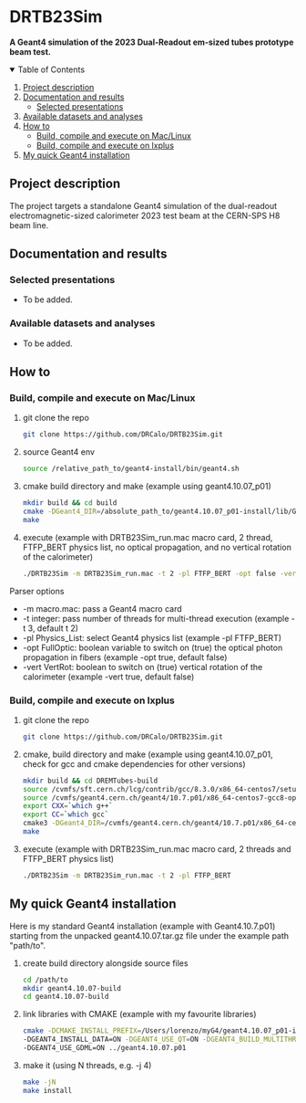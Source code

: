 # DRTB23Sim
**A Geant4 simulation of the 2023 Dual-Readout em-sized tubes prototype beam test.**

<!-- TABLE OF CONTENTS -->
<details open="open">
  <summary>Table of Contents</summary>
  <ol>
    <li><a href="#project-description">Project description</a></li>
     <li>
      <a href="#documentation-and-results">Documentation and results</a>
      <ul>
        <li><a href="#selected-presentations">Selected presentations</a></li>
      </ul>
    </li>
    <li><a href="#available-datasets-and-analyses">Available datasets and analyses</a></li>
    <li>
      <a href="#how-to">How to</a>
      <ul>
        <li><a href="#build-compile-and-execute-on-maclinux">Build, compile and execute on Mac/Linux</a></li>
        <li><a href="#build-compile-and-execute-on-lxplus">Build, compile and execute on lxplus</a></li>
      </ul>
    </li>
     </li><li><a href="#my-quick-geant4-installation">My quick Geant4 installation</a></li>
  </ol>                                           
</details>

<!--Project desription-->
## Project description
The project targets a standalone Geant4 simulation of the dual-readout electromagnetic-sized calorimeter 2023 test beam at the CERN-SPS H8 beam line.

<!--Documentation and results-->
## Documentation and results

### Selected presentations
- To be added.

<!--Available datasets and analyses-->
### Available datasets and analyses
- To be added.

<!--How to:-->
## How to

### Build, compile and execute on Mac/Linux
1. git clone the repo
   ```sh
   git clone https://github.com/DRCalo/DRTB23Sim.git
   ```
2. source Geant4 env
   ```sh
   source /relative_path_to/geant4-install/bin/geant4.sh
   ```
3. cmake build directory and make (example using geant4.10.07_p01)
   ```sh
   mkdir build && cd build
   cmake -DGeant4_DIR=/absolute_path_to/geant4.10.07_p01-install/lib/Geant4-10.7.1/ relative_path_to/DRTB23Sim/
   make
   ```
4. execute (example with DRTB23Sim_run.mac macro card, 2 thread, FTFP_BERT physics list, no optical propagation, and no vertical rotation of the calorimeter)
   ```sh
   ./DRTB23Sim -m DRTB23Sim_run.mac -t 2 -pl FTFP_BERT -opt false -vert false
   ```
Parser options
   * -m macro.mac: pass a Geant4 macro card 
   * -t integer: pass number of threads for multi-thread execution (example -t 3, default t 2)
   * -pl Physics_List: select Geant4 physics list (example -pl FTFP_BERT)
   * -opt FullOptic: boolean variable to switch on (true) the optical photon propagation in fibers (example -opt true, default false)
   * -vert VertRot: boolean to switch on (true) vertical rotation of the calorimeter (example -vert true, default false)

### Build, compile and execute on lxplus
1. git clone the repo
   ```sh
   git clone https://github.com/DRCalo/DRTB23Sim.git
   ```
2. cmake, build directory and make (example using geant4.10.07_p01, check for gcc and cmake dependencies for other versions)
   ```sh
   mkdir build && cd DREMTubes-build
   source /cvmfs/sft.cern.ch/lcg/contrib/gcc/8.3.0/x86_64-centos7/setup.sh 
   source /cvmfs/geant4.cern.ch/geant4/10.7.p01/x86_64-centos7-gcc8-optdeb-MT/CMake-setup.sh 
   export CXX=`which g++`
   export CC=`which gcc`
   cmake3 -DGeant4_DIR=/cvmfs/geant4.cern.ch/geant4/10.7.p01/x86_64-centos7-gcc8-optdeb-MT/lib64/Geant4-10.7.1 ../DRTB23Sim/
   make
   ```
3. execute (example with DRTB23Sim_run.mac macro card, 2 threads and FTFP_BERT physics list)
   ```sh
   ./DRTB23Sim -m DRTB23Sim_run.mac -t 2 -pl FTFP_BERT
   ```

<!--My quick Geant4 installation-->
## My quick Geant4 installation
Here is my standard Geant4 installation (example with Geant4.10.7.p01) starting from the unpacked geant4.10.07.tar.gz file under the example path "path/to".

1. create build directory alongside source files
      ```sh
   cd /path/to
   mkdir geant4.10.07-build
   cd geant4.10.07-build
   ```
2. link libraries with CMAKE (example with my favourite libraries)
   ```sh
   cmake -DCMAKE_INSTALL_PREFIX=/Users/lorenzo/myG4/geant4.10.07_p01-install \
   -DGEANT4_INSTALL_DATA=ON -DGEANT4_USE_QT=ON -DGEANT4_BUILD_MULTITHREADED=ON \
   -DGEANT4_USE_GDML=ON ../geant4.10.07.p01
   ```
3. make it (using N threads, e.g. -j 4)
   ```sh
   make -jN
   make install
   ```
